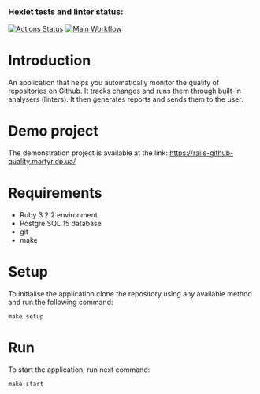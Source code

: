 ### Hexlet tests and linter status:
[![Actions Status](https://github.com/EdgeToLife/rails-project-65/actions/workflows/hexlet-check.yml/badge.svg)](https://github.com/EdgeToLife/rails-project-65/actions)
[![Main Workflow](https://github.com/EdgeToLife/rails-project-65/actions/workflows/main.yml/badge.svg)](https://github.com/EdgeToLife/rails-project-64/actions)

# Introduction

An application that helps you automatically monitor the quality of repositories on Github. It tracks changes and runs them through built-in analysers (linters). It then generates reports and sends them to the user.

# Demo project

The demonstration project is available at the link: https://rails-github-quality.martyr.dp.ua/

# Requirements

- Ruby 3.2.2 environment
- Postgre SQL 15 database
- git
- make

# Setup

To initialise the application clone the repository using any available method and run the following command:

```
make setup
```

# Run

To start the application, run next command:

```
make start
```
